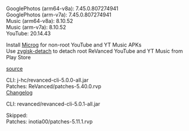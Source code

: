 GooglePhotos (arm64-v8a): 7.45.0.807274941  
GooglePhotos (arm-v7a): 7.45.0.807274941  
Music (arm64-v8a): 8.10.52  
Music (arm-v7a): 8.10.52  
YouTube: 20.14.43  

Install [Microg](https://github.com/ReVanced/GmsCore/releases) for non-root YouTube and YT Music APKs  
Use [zygisk-detach](https://github.com/j-hc/zygisk-detach) to detach root ReVanced YouTube and YT Music from Play Store  

[source](https://github.com/TheBizarreAbhishek/ReVanced-Extended)
  
CLI: j-hc/revanced-cli-5.0.0-all.jar  
Patches: ReVanced/patches-5.40.0.rvp  
[Changelog](https://github.com/ReVanced/revanced-patches/releases/tag/v5.40.0)

CLI: revanced/revanced-cli-5.0.1-all.jar    

Skipped:  
Patches: inotia00/patches-5.11.1.rvp      
